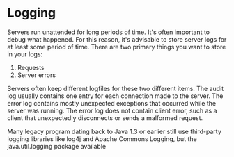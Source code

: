 # Logging

Servers run unattended for long periods of time. It's often
important to debug what happened. For this reason, 
it's advisable to store server logs for at least some period 
of time. There are two primary things you want to store in
your logs:

1. Requests
2. Server errors

Servers often keep different logfiles for these two different
items. The audit log usually contains one entry for each connection
made to the server. The error log contains mostly unexpected exceptions that
occurred while the server was running. The error log does not contain
client error, such as a client that unexpectedly disconnects or
sends a malformed request.

Many legacy program dating back to Java 1.3 or earlier still 
use third-party logging libraries like log4j and Apache Commons 
Logging, but the java.util.logging package available 